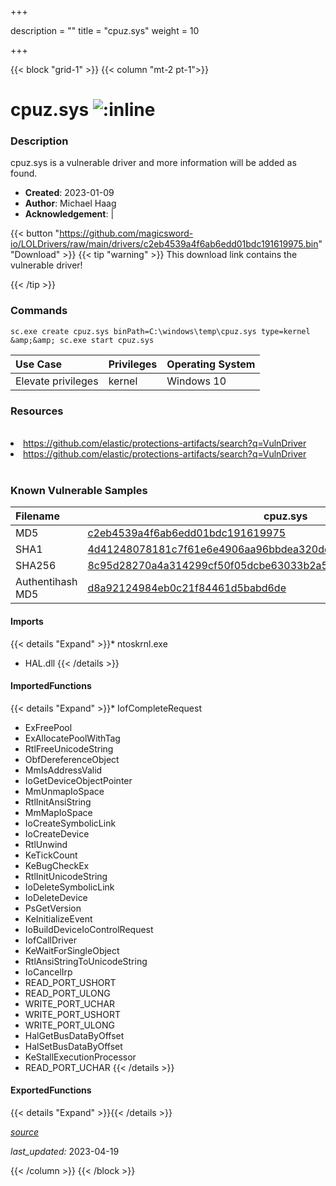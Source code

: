 +++

description = ""
title = "cpuz.sys"
weight = 10

+++


{{< block "grid-1" >}}
{{< column "mt-2 pt-1">}}


# cpuz.sys ![:inline](/images/twitter_verified.png) 


### Description

cpuz.sys is a vulnerable driver and more information will be added as found.

- **Created**: 2023-01-09
- **Author**: Michael Haag
- **Acknowledgement**:  | [](https://twitter.com/)

{{< button "https://github.com/magicsword-io/LOLDrivers/raw/main/drivers/c2eb4539a4f6ab6edd01bdc191619975.bin" "Download" >}}
{{< tip "warning" >}}
This download link contains the vulnerable driver!

{{< /tip >}}

### Commands

```
sc.exe create cpuz.sys binPath=C:\windows\temp\cpuz.sys type=kernel &amp;&amp; sc.exe start cpuz.sys
```

| Use Case | Privileges | Operating System | 
|:---- | ---- | ---- |
| Elevate privileges | kernel | Windows 10 |

### Resources
<br>
<li><a href=" https://github.com/elastic/protections-artifacts/search?q=VulnDriver"> https://github.com/elastic/protections-artifacts/search?q=VulnDriver</a></li>
<li><a href="https://github.com/elastic/protections-artifacts/search?q=VulnDriver">https://github.com/elastic/protections-artifacts/search?q=VulnDriver</a></li>
<br>

### Known Vulnerable Samples

| Filename | cpuz.sys |
|:---- | ---- | 
| MD5 | <a href="https://www.virustotal.com/gui/file/c2eb4539a4f6ab6edd01bdc191619975">c2eb4539a4f6ab6edd01bdc191619975</a> |
| SHA1 | <a href="https://www.virustotal.com/gui/file/4d41248078181c7f61e6e4906aa96bbdea320dc2">4d41248078181c7f61e6e4906aa96bbdea320dc2</a> |
| SHA256 | <a href="https://www.virustotal.com/gui/file/8c95d28270a4a314299cf50f05dcbe63033b2a555195d2ad2f678e09e00393e6">8c95d28270a4a314299cf50f05dcbe63033b2a555195d2ad2f678e09e00393e6</a> |
| Authentihash MD5 | <a href="https://www.virustotal.com/gui/search/authentihash%253Ad8a92124984eb0c21f84461d5babd6de">d8a92124984eb0c21f84461d5babd6de</a> || Authentihash SHA1 | <a href="https://www.virustotal.com/gui/search/authentihash%253A6e928611c1afb608bf0df53a0d9f9e59a51199a2">6e928611c1afb608bf0df53a0d9f9e59a51199a2</a> || Authentihash SHA256 | <a href="https://www.virustotal.com/gui/search/authentihash%253A4bf6f1b49ed332b31c695ee1e3e8db69d7514a3179f707034eec96de4865e1d2">4bf6f1b49ed332b31c695ee1e3e8db69d7514a3179f707034eec96de4865e1d2</a> || Signature | CPUID, VeriSign Class 3 Code Signing 2004 CA, VeriSign Class 3 Public Primary CA   || Company | CPUID || Description | CPUID Driver || Product | CPUID service || OriginalFilename | cpuz.sys |
#### Imports
{{< details "Expand" >}}* ntoskrnl.exe
* HAL.dll
{{< /details >}}
#### ImportedFunctions
{{< details "Expand" >}}* IofCompleteRequest
* ExFreePool
* ExAllocatePoolWithTag
* RtlFreeUnicodeString
* ObfDereferenceObject
* MmIsAddressValid
* IoGetDeviceObjectPointer
* MmUnmapIoSpace
* RtlInitAnsiString
* MmMapIoSpace
* IoCreateSymbolicLink
* IoCreateDevice
* RtlUnwind
* KeTickCount
* KeBugCheckEx
* RtlInitUnicodeString
* IoDeleteSymbolicLink
* IoDeleteDevice
* PsGetVersion
* KeInitializeEvent
* IoBuildDeviceIoControlRequest
* IofCallDriver
* KeWaitForSingleObject
* RtlAnsiStringToUnicodeString
* IoCancelIrp
* READ_PORT_USHORT
* READ_PORT_ULONG
* WRITE_PORT_UCHAR
* WRITE_PORT_USHORT
* WRITE_PORT_ULONG
* HalGetBusDataByOffset
* HalSetBusDataByOffset
* KeStallExecutionProcessor
* READ_PORT_UCHAR
{{< /details >}}
#### ExportedFunctions
{{< details "Expand" >}}{{< /details >}}



[*source*](https://github.com/magicsword-io/LOLDrivers/tree/main/yaml/cpuz.yaml)

*last_updated:* 2023-04-19








{{< /column >}}
{{< /block >}}
